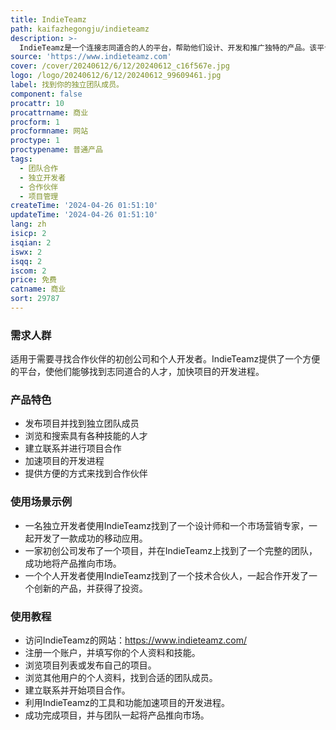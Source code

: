 ```yaml
---
title: IndieTeamz
path: kaifazhegongju/indieteamz
description: >-
  IndieTeamz是一个连接志同道合的人的平台，帮助他们设计、开发和推广独特的产品。该平台提供了各种角色和专业技能的人才，以便团队可以完善地合作开发项目。IndieTeamz的主要优点是它提供了一个方便的方式来寻找和连接独立团队成员，并且可以加速项目的开发进程。无论是初创公司还是个人开发者，IndieTeamz都可以帮助他们找到合适的合作伙伴。
source: 'https://www.indieteamz.com'
cover: /cover/20240612/6/12/20240612_c16f567e.jpg
logo: /logo/20240612/6/12/20240612_99609461.jpg
label: 找到你的独立团队成员。
component: false
procattr: 10
procattrname: 商业
procform: 1
procformname: 网站
proctype: 1
proctypename: 普通产品
tags:
  - 团队合作
  - 独立开发者
  - 合作伙伴
  - 项目管理
createTime: '2024-04-26 01:51:10'
updateTime: '2024-04-26 01:51:10'
lang: zh
isicp: 2
isqian: 2
iswx: 2
isqq: 2
iscom: 2
price: 免费
catname: 商业
sort: 29787
---
```




### 需求人群
适用于需要寻找合作伙伴的初创公司和个人开发者。IndieTeamz提供了一个方便的平台，使他们能够找到志同道合的人才，加快项目的开发进程。

### 产品特色
- 发布项目并找到独立团队成员
- 浏览和搜索具有各种技能的人才
- 建立联系并进行项目合作
- 加速项目的开发进程
- 提供方便的方式来找到合作伙伴

### 使用场景示例
- 一名独立开发者使用IndieTeamz找到了一个设计师和一个市场营销专家，一起开发了一款成功的移动应用。
- 一家初创公司发布了一个项目，并在IndieTeamz上找到了一个完整的团队，成功地将产品推向市场。
- 一个个人开发者使用IndieTeamz找到了一个技术合伙人，一起合作开发了一个创新的产品，并获得了投资。

### 使用教程
- 访问IndieTeamz的网站：https://www.indieteamz.com/
- 注册一个账户，并填写你的个人资料和技能。
- 浏览项目列表或发布自己的项目。
- 浏览其他用户的个人资料，找到合适的团队成员。
- 建立联系并开始项目合作。
- 利用IndieTeamz的工具和功能加速项目的开发进程。
- 成功完成项目，并与团队一起将产品推向市场。

  
